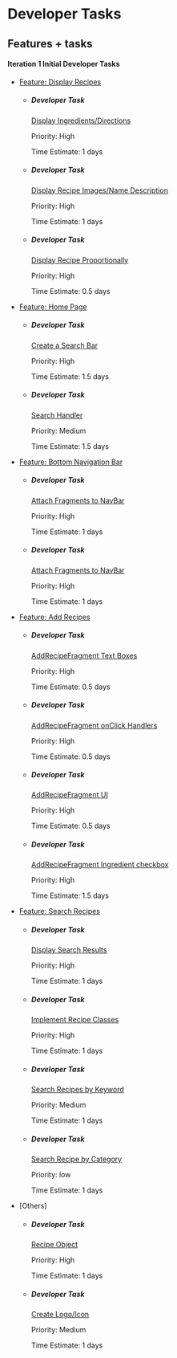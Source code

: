 **Developer Tasks**
==============

Features + tasks
--------

#### Iteration 1 Initial Developer Tasks

*  [Feature: Display Recipes](https://code.cs.umanitoba.ca/comp3350-winter2020/pocketchef-5/issues/10)
    *   ##### Developer Task 
        [Display Ingredients/Directions](https://code.cs.umanitoba.ca/comp3350-winter2020/pocketchef-5/issues/30)
        
        Priority: High

        Time Estimate: 1 days
    
	*   ##### Developer Task 
        [Display Recipe Images/Name Description](https://code.cs.umanitoba.ca/comp3350-winter2020/pocketchef-5/issues/31)

        Priority: High

        Time Estimate: 1 days
	
	*   ##### Developer Task 
        [Display Recipe Proportionally](https://code.cs.umanitoba.ca/comp3350-winter2020/pocketchef-5/issues/32)
      
        Priority: High

        Time Estimate: 0.5 days
*  [Feature: Home Page](https://code.cs.umanitoba.ca/comp3350-winter2020/pocketchef-5/issues/19)
    *   ##### Developer Task 
        [Create a Search Bar](https://code.cs.umanitoba.ca/comp3350-winter2020/pocketchef-5/issues/22)
    
        Priority: High
        
        Time Estimate: 1.5 days
	
	*   ##### Developer Task 
        [Search Handler](https://code.cs.umanitoba.ca/comp3350-winter2020/pocketchef-5/issues/29)
        
        Priority: Medium
        
        Time Estimate: 1.5 days
*  [Feature: Bottom Navigation Bar](https://code.cs.umanitoba.ca/comp3350-winter2020/pocketchef-5/issues/11)
    *   #####  Developer Task 
        [Attach Fragments to NavBar](https://code.cs.umanitoba.ca/comp3350-winter2020/pocketchef-5/issues/21)
        
        Priority: High
        
        Time Estimate: 1 days
	
	*   ##### Developer Task 
        [Attach Fragments to NavBar](https://code.cs.umanitoba.ca/comp3350-winter2020/pocketchef-5/issues/21)
        
        Priority: High
    
        Time Estimate: 1 days
*  [Feature: Add Recipes](https://code.cs.umanitoba.ca/comp3350-winter2020/pocketchef-5/issues/2)
    *   ##### Developer Task 
        [AddRecipeFragment Text Boxes](https://code.cs.umanitoba.ca/comp3350-winter2020/pocketchef-5/issues/24)
    
        Priority: High
    
        Time Estimate: 0.5 days
	
	*   ##### Developer Task 
        [AddRecipeFragment onClick Handlers](https://code.cs.umanitoba.ca/comp3350-winter2020/pocketchef-5/issues/25)
    
        Priority: High
    
        Time Estimate: 0.5 days
	
	*   ##### Developer Task 
        [AddRecipeFragment UI](https://code.cs.umanitoba.ca/comp3350-winter2020/pocketchef-5/issues/26)
    
        Priority: High
    
        Time Estimate: 0.5 days
	
	*   ##### Developer Task 
        [AddRecipeFragment Ingredient checkbox](https://code.cs.umanitoba.ca/comp3350-winter2020/pocketchef-5/issues/27)
    
        Priority: High
    
        Time Estimate: 1.5 days
*  [Feature: Search Recipes](https://code.cs.umanitoba.ca/comp3350-winter2020/pocketchef-5/issues/1)	
	*   ##### Developer Task 
        [Display Search Results](https://code.cs.umanitoba.ca/comp3350-winter2020/pocketchef-5/issues/33)
    
        Priority: High
    
        Time Estimate: 1 days
	
	*   ##### Developer Task 
	    [Implement Recipe Classes](https://code.cs.umanitoba.ca/comp3350-winter2020/pocketchef-5/issues/34)
    
        Priority: High
    
        Time Estimate: 1 days
	
	*   ##### Developer Task 
        [Search Recipes by Keyword](https://code.cs.umanitoba.ca/comp3350-winter2020/pocketchef-5/issues/35)
    
        Priority: Medium
    
        Time Estimate: 1 days
	
	*   ##### Developer Task 
        [Search Recipe by Category](https://code.cs.umanitoba.ca/comp3350-winter2020/pocketchef-5/issues/36)
    
        Priority: low
    
        Time Estimate: 1 days
*  [Others]
    *   ##### Developer Task 
        [Recipe Object](https://code.cs.umanitoba.ca/comp3350-winter2020/pocketchef-5/issues/23)
    
        Priority: High
    
        Time Estimate: 1 days
	
	*   ##### Developer Task 
        [Create Logo/Icon](https://code.cs.umanitoba.ca/comp3350-winter2020/pocketchef-5/issues/20)
    
        Priority: Medium
    
        Time Estimate: 1 days